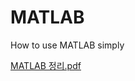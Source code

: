 # MATLAB
How to use MATLAB simply

[MATLAB 정리.pdf](https://github.com/YoonHJ123/MATLAB/files/14426167/MATLAB.pdf)
